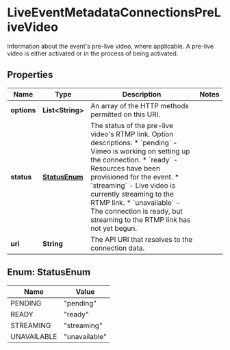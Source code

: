 

# LiveEventMetadataConnectionsPreLiveVideo

Information about the event's pre-live video, where applicable. A pre-live video is either activated or in the process of being activated.

## Properties

| Name | Type | Description | Notes |
|------------ | ------------- | ------------- | -------------|
|**options** | **List&lt;String&gt;** | An array of the HTTP methods permitted on this URI. |  |
|**status** | [**StatusEnum**](#StatusEnum) | The status of the pre-live video&#39;s RTMP link.  Option descriptions:  * &#x60;pending&#x60; - Vimeo is working on setting up the connection.  * &#x60;ready&#x60; - Resources have been provisioned for the event.  * &#x60;streaming&#x60; - Live video is currently streaming to the RTMP link.  * &#x60;unavailable&#x60; - The connection is ready, but streaming to the RTMP link has not yet begun.  |  |
|**uri** | **String** | The API URI that resolves to the connection data. |  |



## Enum: StatusEnum

| Name | Value |
|---- | -----|
| PENDING | &quot;pending&quot; |
| READY | &quot;ready&quot; |
| STREAMING | &quot;streaming&quot; |
| UNAVAILABLE | &quot;unavailable&quot; |




